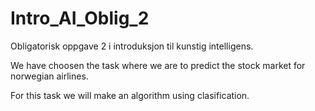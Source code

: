 # Intro_AI_Oblig_2
Obligatorisk oppgave 2 i introduksjon til kunstig intelligens. 

We have choosen the task where we are to predict the stock market for norwegian airlines. 

For this task we will make an algorithm using clasification.
